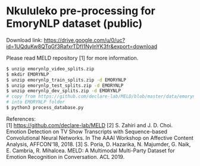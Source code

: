 # Nkululeko pre-processing for EmoryNLP dataset (public)

Download link: https://drive.google.com/u/0/uc?id=1UQduKw8QTqGf3RafxrTDfI1NyInYK3fr&export=download

Please read MELD repository [1] for more information.

```bash
$ unzip emorynlp_video_splits.zip
$ mkdir EMORYNLP
$ unzip emorynlp_train_splits.zip -d EMORYNLP
$ unzip emorynlp_test_splits.zip -d EMORYNLP
$ unzip emorynlp_dev_splits.zip -d EMORYNLP
# copy from https://github.com/declare-lab/MELD/blob/master/data/emorynlp/
# into EMORYNLP folder
$ python3 process_database.py
```

References:    
[1] https://github.com/declare-lab/MELD
[2] S. Zahiri and J. D. Choi. Emotion Detection on TV Show Transcripts with Sequence-based Convolutional Neural Networks. In The AAAI Workshop on Affective Content Analysis, AFFCON'18, 2018.
[3] S. Poria, D. Hazarika, N. Majumder, G. Naik, E. Cambria, R. Mihalcea. MELD: A Multimodal Multi-Party Dataset for Emotion Recognition in Conversation. ACL 2019.